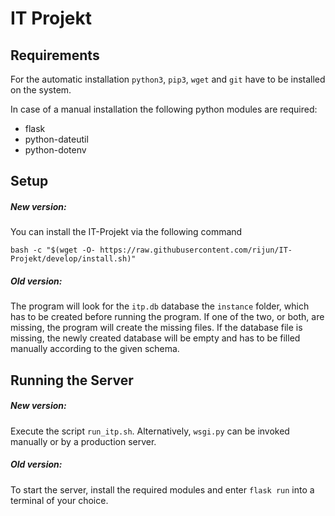 # IT Projekt

## Requirements
For the automatic installation `python3`, `pip3`, `wget` and `git` have to be installed on the system.

In case of a manual installation the following python modules are required:
* flask
* python-dateutil
* python-dotenv

## Setup

##### New version:

You can install the IT-Projekt via the following command
```
bash -c "$(wget -O- https://raw.githubusercontent.com/rijun/IT-Projekt/develop/install.sh)"
```

##### Old version:
The program will look for the `itp.db` database the `instance` folder, which has to be created before running the program. 
If one of the two, or both, are missing, the program will create the missing files. If the database file is missing,
the newly created database will be empty and has to be filled manually according to the given schema.

## Running the Server

##### New version:
Execute the script `run_itp.sh`. Alternatively, `wsgi.py` can be invoked manually or by a production server. 

##### Old version:
To start the server, install the required modules and enter `flask run` into a terminal of your choice.
